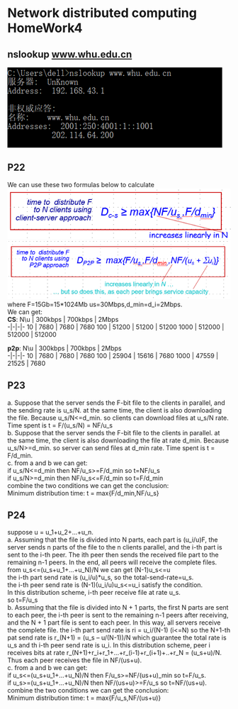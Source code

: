# Network distributed computing HomeWork4  
## nslookup www.whu.edu.cn  
![nslookup](https://github.com/xjywhu/WLFBSHomeWork4/blob/master/nslookup.png) 
## P22
We can use these two formulas below to calculate  
![cs](https://github.com/xjywhu/WLFBSHomeWork4/blob/master/cs.PNG)  
![p2p](https://github.com/xjywhu/WLFBSHomeWork4/blob/master/p2p.PNG)  
where F=15Gb=15*1024Mb us=30Mbps,d_min=d_i=2Mbps.  
We can get:  
**CS**: 
N\u | 300kbps | 700kbps | 2Mbps  
-|-|-|-
10 | 7680 | 7680 | 7680
100 | 51200 | 51200 | 51200
1000 | 512000 | 512000 | 512000

**p2p**: 
N\u | 300kbps | 700kbps | 2Mbps  
-|-|-|-
10 | 7680 | 7680 | 7680
100 | 25904 | 15616 | 7680
1000 | 47559 | 21525 | 7680

## P23
a.
Suppose that the server sends the F-bit file to the clients in parallel, and the sending rate is u_s/N. at the same time, the client is also downloading the file.
Because u_s/N<=d_min. so clients can download files at u_s/N rate. Time spent is t = F/(u_s/N) = NF/u_s  
b. 
Suppose that the server sends the F-bit file to the clients in parallel. at the same time, the client is also downloading the file at rate d_min.
Because u_s/N>=d_min. so server can send files at d_min rate. Time spent is t = F/d_min.  
c.
from a and b we can get:  
if u_s/N<=d_min then NF/u_s>=F/d_min so t=NF/u_s  
if u_s/N>=d_min then NF/u_s<=F/d_min so t=F/d_min  
combine the two conditions we can get the conclusion:  
Minimum distribution time:
t = max{F/d_min,NF/u_s}

## P24
suppose u = u_1+u_2+...+u_n.  
a.
Assuming that the file is divided into N parts, each part is (u_i/u)F, the server sends n parts of the file to the n clients parallel, and the i-th part is sent to the i-th peer. The ith peer then sends the received file part to the remaining n-1 peers. In the end, all peers will receive the complete files.  
from u_s<=(u_s+u_1+...+u_N)/N we can get (N-1)u_s<=u  
the i-th part send rate is (u_i/u)*u_s, so the total-send-rate=u_s.   
the i-th peer send rate is (N-1)(u_i/u)u_s<=u_i satisfy the condition.  
In this distribution scheme, i-th peer receive file at rate u_s.   
so t=F/u_s  
b.
Assuming that the file is divided into N + 1 parts, the first N parts are sent to each peer, the i-th peer is sent to the remaining n-1 peers after receiving, and the N + 1 part file is sent to each peer. In this way, all servers receive the complete file.
the i-th part send rate is ri = u_i/(N-1) (i<=N)
so the N+1-th pat send rate is r_(N+1) =  (u_s – u/(N-1))/N which guarantee the total rate is u_s and th i-th peer send rate is u_i.
In this distribution scheme, peer i receives bits at rate r_(N+1)+r_i+r_1+...+r_(i-1)+r_(i+1)+..+r_N = (u_s+u)/N.  
Thus each peer receives the file in NF/(us+u).   
c.
from a and b we can get:  
if u_s<=(u_s+u_1+...+u_N)/N then F/u_s>=NF/(us+u)_min so t=F/u_s.  
if u_s>=(u_s+u_1+...+u_N)/N then NF/(us+u)>=F/u_s so t=NF/(us+u).    
combine the two conditions we can get the conclusion:  
Minimum distribution time:
t = max{F/u_s,NF/(us+u)}

   

